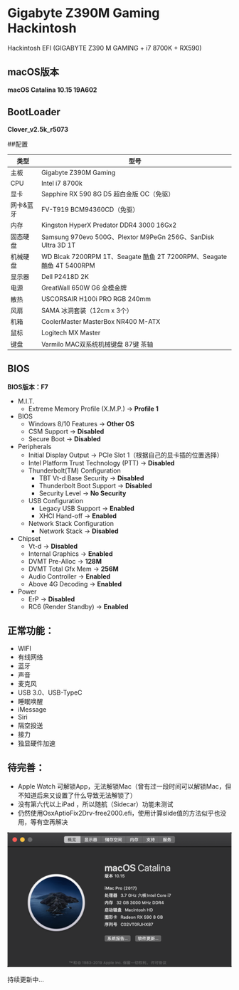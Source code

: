 # Gigabyte Z390M Gaming Hackintosh
Hackintosh EFI (GIGABYTE Z390 M GAMING + i7 8700K + RX590)

## macOS版本

**macOS Catalina 10.15 19A602**

## BootLoader

**Clover_v2.5k_r5073**

##配置

| 类型      | 型号                                                         |
| --------- | ------------------------------------------------------------ |
| 主板      | Gigabyte Z390M Gaming                                        |
| CPU       | Intel i7 8700k                                               |
| 显卡      | Sapphire RX 590 8G D5 超白金版 OC（免驱）                    |
| 网卡&蓝牙 | FV-T919 BCM94360CD（免驱）                                   |
| 内存      | Kingston HyperX Predator DDR4 3000 16Gx2                     |
| 固态硬盘  | Samsung 970evo 500G、Plextor M9PeGn 256G、SanDisk Ultra 3D 1T |
| 机械硬盘  | WD Blcak 7200RPM 1T、Seagate 酷鱼 2T 7200RPM、Seagate 酷鱼 4T 5400RPM |
| 显示器    | Dell P2418D 2K                                               |
| 电源      | GreatWall 650W G6 全模金牌                                   |
| 散热      | USCORSAIR H100i PRO RGB 240mm                                |
| 风扇      | SAMA 冰洞套装（12cm x 3个）                                  |
| 机箱      | CoolerMaster MasterBox NR400 M-ATX                           |
| 鼠标      | Logitech MX Master                                           |
| 键盘      | Varmilo MAC双系统机械键盘 87键 茶轴                          |


## BIOS
**BIOS版本：F7**

- M.I.T.
  - Extreme Memory Profile (X.M.P.) → **Profile 1**
- BIOS
  - Windows 8/10 Features → **Other OS**
  - CSM Support → **Disabled**
  - Secure Boot → **Disabled**
- Peripherals
  - Initial Display Output → PCIe Slot 1（根据自己的显卡插的位置选择）
  - Intel Platform Trust Technology (PTT) → **Disabled**
  - Thunderbolt(TM) Configuration
    - TBT Vt-d Base Security → **Disabled**
    - Thunderbolt Boot Support → **Disabled**
    - Security Level → **No Security**
  - USB Configuration
    - Legacy USB Support → **Enabled**
    - XHCI Hand-off → **Enabled**
  - Network Stack Configuration
    - Network Stack → **Disabled**
- Chipset
  - Vt-d → **Disabled**
  - Internal Graphics → **Enabled**
  - DVMT Pre-Alloc → **128M**
  - DVMT Total Gfx Mem → **256M**
  - Audio Controller → **Enabled**
  - Above 4G Decoding → **Enabled**
- Power
  - ErP → **Disabled**
  - RC6 (Render Standby) → **Enabled**

## 正常功能：

- WIFI
- 有线网络
- 蓝牙
- 声音
- 麦克风
- USB 3.0、USB-TypeC
- 睡眠唤醒
- iMessage
- Siri
- 隔空投送
- 接力
- 独显硬件加速

## 待完善：

- Apple Watch 可解锁App，无法解锁Mac（曾有过一段时间可以解锁Mac，但不知道后来又设置了什么导致无法解锁了）
- 没有第六代以上iPad ，所以随航（Sidecar）功能未测试
- 仍然使用OsxAptioFix2Drv-free2000.efi，使用计算slide值的方法似乎也没用，等有空再解决



![](https://raw.githubusercontent.com/JonTsang/Figurebed/master/img/Snipaste_2019-10-16_20-19-53.png)





持续更新中...